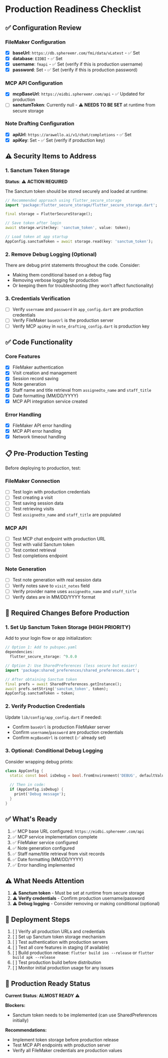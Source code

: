 # Production Readiness Checklist

## ✅ Configuration Review

### FileMaker Configuration
- [x] **baseUrl**: `https://db.sphereemr.com/fmi/data/vLatest` - ✅ Set
- [x] **database**: `EIDBI` - ✅ Set
- [x] **username**: `fmapi` - ✅ Set (verify if this is production username)
- [x] **password**: Set - ✅ Set (verify if this is production password)

### MCP API Configuration
- [x] **mcpBaseUrl**: `https://eidbi.sphereemr.com/api` - ✅ Updated for production
- [ ] **sanctumToken**: Currently null - ⚠️ **NEEDS TO BE SET** at runtime from secure storage

### Note Drafting Configuration
- [x] **apiUrl**: `https://arawello.ai/v1/chat/completions` - ✅ Set
- [x] **apiKey**: Set - ✅ Set (verify if production key)

## ⚠️ Security Items to Address

### 1. Sanctum Token Storage
**Status**: ⚠️ **ACTION REQUIRED**

The Sanctum token should be stored securely and loaded at runtime:

```dart
// Recommended approach using flutter_secure_storage
import 'package:flutter_secure_storage/flutter_secure_storage.dart';

final storage = FlutterSecureStorage();

// Save token after login
await storage.write(key: 'sanctum_token', value: token);

// Load token at app startup
AppConfig.sanctumToken = await storage.read(key: 'sanctum_token');
```

### 2. Remove Debug Logging (Optional)
There are debug print statements throughout the code. Consider:
- Making them conditional based on a debug flag
- Removing verbose logging for production
- Or keeping them for troubleshooting (they won't affect functionality)

### 3. Credentials Verification
- [ ] Verify `username` and `password` in `app_config.dart` are production credentials
- [ ] Verify FileMaker `baseUrl` is the production server
- [ ] Verify MCP `apiKey` in `note_drafting_config.dart` is production key

## ✅ Code Functionality

### Core Features
- [x] FileMaker authentication
- [x] Visit creation and management
- [x] Session record saving
- [x] Note generation
- [x] Staff name and title retrieval from `assignedto_name` and `staff_title`
- [x] Date formatting (MM/DD/YYYY)
- [x] MCP API integration service created

### Error Handling
- [x] FileMaker API error handling
- [x] MCP API error handling
- [x] Network timeout handling

## 📋 Pre-Production Testing

Before deploying to production, test:

### FileMaker Connection
- [ ] Test login with production credentials
- [ ] Test creating a visit
- [ ] Test saving session data
- [ ] Test retrieving visits
- [ ] Test `assignedto_name` and `staff_title` are populated

### MCP API
- [ ] Test MCP chat endpoint with production URL
- [ ] Test with valid Sanctum token
- [ ] Test context retrieval
- [ ] Test completions endpoint

### Note Generation
- [ ] Test note generation with real session data
- [ ] Verify notes save to `visit_notes` field
- [ ] Verify provider name uses `assignedto_name` and `staff_title`
- [ ] Verify dates are in MM/DD/YYYY format

## 🔧 Required Changes Before Production

### 1. Set Up Sanctum Token Storage (HIGH PRIORITY)

Add to your login flow or app initialization:

```dart
// Option 1: Add to pubspec.yaml
dependencies:
  flutter_secure_storage: ^9.0.0

// Option 2: Use SharedPreferences (less secure but easier)
import 'package:shared_preferences/shared_preferences.dart';

// After obtaining Sanctum token
final prefs = await SharedPreferences.getInstance();
await prefs.setString('sanctum_token', token);
AppConfig.sanctumToken = token;
```

### 2. Verify Production Credentials

Update `lib/config/app_config.dart` if needed:
- Confirm `baseUrl` is production FileMaker server
- Confirm `username`/`password` are production credentials
- Confirm `mcpBaseUrl` is correct (✅ already set)

### 3. Optional: Conditional Debug Logging

Consider wrapping debug prints:

```dart
class AppConfig {
  static const bool isDebug = bool.fromEnvironment('DEBUG', defaultValue: false);
  
  // Then in code:
  if (AppConfig.isDebug) {
    print('Debug message');
  }
}
```

## ✅ What's Ready

1. ✅ MCP base URL configured: `https://eidbi.sphereemr.com/api`
2. ✅ MCP service implementation complete
3. ✅ FileMaker service configured
4. ✅ Note generation configured
5. ✅ Staff name/title retrieval from visit records
6. ✅ Date formatting (MM/DD/YYYY)
7. ✅ Error handling implemented

## ⚠️ What Needs Attention

1. ⚠️ **Sanctum token** - Must be set at runtime from secure storage
2. ⚠️ **Verify credentials** - Confirm production username/password
3. ⚠️ **Debug logging** - Consider removing or making conditional (optional)

## 📝 Deployment Steps

1. [ ] Verify all production URLs and credentials
2. [ ] Set up Sanctum token storage mechanism
3. [ ] Test authentication with production servers
4. [ ] Test all core features in staging (if available)
5. [ ] Build production release: `flutter build ios --release` or `flutter build apk --release`
6. [ ] Test production build before distribution
7. [ ] Monitor initial production usage for any issues

## 🎯 Production Ready Status

**Current Status**: **ALMOST READY** ⚠️

**Blockers:**
- Sanctum token needs to be implemented (can use SharedPreferences initially)

**Recommendations:**
- Implement token storage before production release
- Test MCP API endpoints with production server
- Verify all FileMaker credentials are production values

